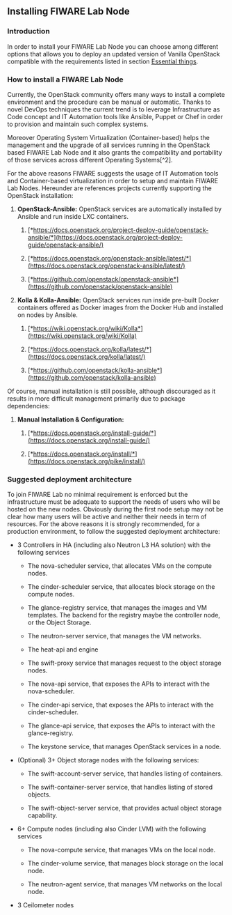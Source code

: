 ## Installing FIWARE Lab Node 

### Introduction

In order to install your FIWARE Lab Node you can choose among different
options that allows you to deploy an updated version of Vanilla
OpenStack compatible with the requirements listed in section [Essential things](../1.essentials).

### <a name="how"></a> How to install a FIWARE Lab Node

Currently, the OpenStack community offers many ways to install a
complete environment and the procedure can be manual or automatic.
Thanks to novel DevOps techniques the current trend is to leverage
Infrastructure as Code concept and IT Automation tools like Ansible,
Puppet or Chef in order to provision and maintain such complex systems.

Moreover Operating System Virtualization (Container-based) helps the
management and the upgrade of all services running in the OpenStack
based FIWARE Lab Node and it also grants the compatibility and
portability of those services across different Operating Systems[^2].

For the above reasons FIWARE suggests the usage of IT Automation tools
and Container-based virtualization in order to setup and maintain FIWARE
Lab Nodes. Hereunder are references projects currently supporting the
OpenStack installation:

1. **OpenStack-Ansible:** OpenStack services are automatically
    installed by Ansible and run inside LXC containers.

    1. [*https://docs.openstack.org/project-deploy-guide/openstack-ansible/*](https://docs.openstack.org/project-deploy-guide/openstack-ansible/)

    1. [*https://docs.openstack.org/openstack-ansible/latest/*](https://docs.openstack.org/openstack-ansible/latest/)

    1. [*https://github.com/openstack/openstack-ansible*](https://github.com/openstack/openstack-ansible)

1. **Kolla & Kolla-Ansible:** OpenStack services run inside pre-built
    Docker containers offered as Docker images from the Docker Hub and
    installed on nodes by Ansible.

    1. [*https://wiki.openstack.org/wiki/Kolla*](https://wiki.openstack.org/wiki/Kolla)

    1. [*https://docs.openstack.org/kolla/latest/*](https://docs.openstack.org/kolla/latest/)

    1. [*https://github.com/openstack/kolla-ansible*](https://github.com/openstack/kolla-ansible)

Of course, manual installation is still possible, although discouraged
as it results in more difficult management primarily due to package
dependencies:

1. **Manual Installation & Configuration:**

    1. [*https://docs.openstack.org/install-guide/*](https://docs.openstack.org/install-guide/)

    1. [*https://docs.openstack.org/install/*](https://docs.openstack.org/pike/install/)

### Suggested deployment architecture

To join FIWARE Lab no minimal requirement is enforced but the
infrastructure must be adequate to support the needs of users who will
be hosted on the new nodes. Obviously during the first node setup may
not be clear how many users will be active and neither their needs in
term of resources. For the above reasons it is strongly recommended, for
a production environment, to follow the suggested deployment
architecture:

-   3 Controllers in HA (including also Neutron L3 HA solution) with the
    following services

    -   The nova-scheduler service, that allocates VMs on the
        compute nodes.

    -   The cinder-scheduler service, that allocates block storage on
        the compute nodes.

    -   The glance-registry service, that manages the images and
        VM templates. The backend for the registry maybe the controller
        node, or the Object Storage.

    -   The neutron-server service, that manages the VM networks.

    -   The heat-api and engine

    -   The swift-proxy service that manages request to the object
        storage nodes.

    -   The nova-api service, that exposes the APIs to interact with
        the nova-scheduler.

    -   The cinder-api service, that exposes the APIs to interact with
        the cinder-scheduler.

    -   The glance-api service, that exposes the APIs to interact with
        the glance-registry.

    -   The keystone service, that manages OpenStack services in a node.

-   (Optional) 3+ Object storage nodes with the following services:

    -   The swift-account-server service, that handles listing
        of containers.

    -   The swift-container-server service, that handles listing of
        stored objects.

    -   The swift-object-server service, that provides actual object
        storage capability.

-   6+ Compute nodes (including also Cinder LVM) with the following
    services

    -   The nova-compute service, that manages VMs on the local node.

    -   The cinder-volume service, that manages block storage on the
        local node.

    -   The neutron-agent service, that manages VM networks on the
        local node.

-   3 Ceilometer nodes